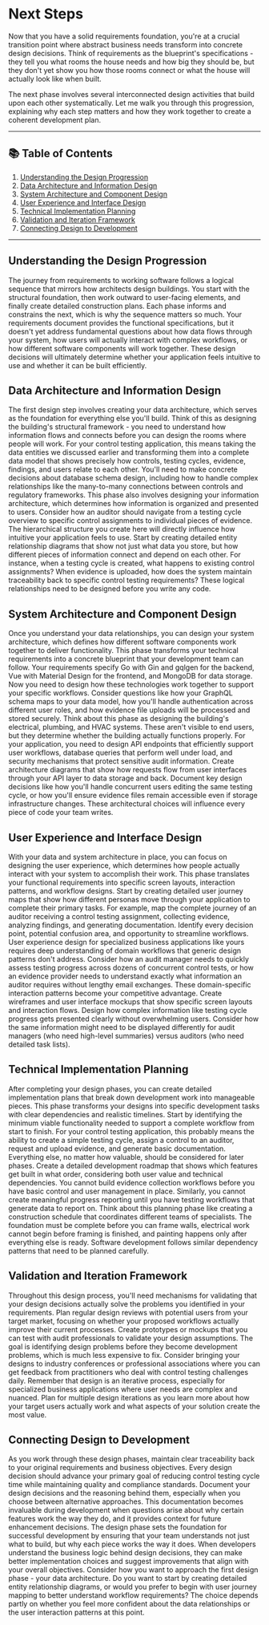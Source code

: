 # Next Steps

Now that you have a solid requirements foundation, you're at a crucial transition point where abstract business needs transform into concrete design decisions. Think of requirements as the blueprint's specifications - they tell you what rooms the house needs and how big they should be, but they don't yet show you how those rooms connect or what the house will actually look like when built.

The next phase involves several interconnected design activities that build upon each other systematically. Let me walk you through this progression, explaining why each step matters and how they work together to create a coherent development plan.

---

## 📚 Table of Contents

1. [Understanding the Design Progression](#understanding-the-design-progression)
2. [Data Architecture and Information Design](#data-architecture-and-information-design)
3. [System Architecture and Component Design](#system-architecture-and-component-design)
4. [User Experience and Interface Design](#user-experience-and-interface-design)
5. [Technical Implementation Planning](#technical-implementation-planning)
6. [Validation and Iteration Framework](#validation-and-iteration-framework)
7. [Connecting Design to Development](#connecting-design-to-development)

---

## Understanding the Design Progression

The journey from requirements to working software follows a logical sequence that mirrors how architects design buildings. You start with the structural foundation, then work outward to user-facing elements, and finally create detailed construction plans. Each phase informs and constrains the next, which is why the sequence matters so much.
Your requirements document provides the functional specifications, but it doesn't yet address fundamental questions about how data flows through your system, how users will actually interact with complex workflows, or how different software components will work together. These design decisions will ultimately determine whether your application feels intuitive to use and whether it can be built efficiently.

## Data Architecture and Information Design

The first design step involves creating your data architecture, which serves as the foundation for everything else you'll build. Think of this as designing the building's structural framework - you need to understand how information flows and connects before you can design the rooms where people will work.
For your control testing application, this means taking the data entities we discussed earlier and transforming them into a complete data model that shows precisely how controls, testing cycles, evidence, findings, and users relate to each other. You'll need to make concrete decisions about database schema design, including how to handle complex relationships like the many-to-many connections between controls and regulatory frameworks.
This phase also involves designing your information architecture, which determines how information is organized and presented to users. Consider how an auditor should navigate from a testing cycle overview to specific control assignments to individual pieces of evidence. The hierarchical structure you create here will directly influence how intuitive your application feels to use.
Start by creating detailed entity relationship diagrams that show not just what data you store, but how different pieces of information connect and depend on each other. For instance, when a testing cycle is created, what happens to existing control assignments? When evidence is uploaded, how does the system maintain traceability back to specific control testing requirements? These logical relationships need to be designed before you write any code.

## System Architecture and Component Design

Once you understand your data relationships, you can design your system architecture, which defines how different software components work together to deliver functionality. This phase transforms your technical requirements into a concrete blueprint that your development team can follow.
Your requirements specify Go with Gin and gqlgen for the backend, Vue with Material Design for the frontend, and MongoDB for data storage. Now you need to design how these technologies work together to support your specific workflows. Consider questions like how your GraphQL schema maps to your data model, how you'll handle authentication across different user roles, and how evidence file uploads will be processed and stored securely.
Think about this phase as designing the building's electrical, plumbing, and HVAC systems. These aren't visible to end users, but they determine whether the building actually functions properly. For your application, you need to design API endpoints that efficiently support user workflows, database queries that perform well under load, and security mechanisms that protect sensitive audit information.
Create architecture diagrams that show how requests flow from user interfaces through your API layer to data storage and back. Document key design decisions like how you'll handle concurrent users editing the same testing cycle, or how you'll ensure evidence files remain accessible even if storage infrastructure changes. These architectural choices will influence every piece of code your team writes.
## User Experience and Interface Design
With your data and system architecture in place, you can focus on designing the user experience, which determines how people actually interact with your system to accomplish their work. This phase translates your functional requirements into specific screen layouts, interaction patterns, and workflow designs.
Start by creating detailed user journey maps that show how different personas move through your application to complete their primary tasks. For example, map the complete journey of an auditor receiving a control testing assignment, collecting evidence, analyzing findings, and generating documentation. Identify every decision point, potential confusion area, and opportunity to streamline workflows.
User experience design for specialized business applications like yours requires deep understanding of domain workflows that generic design patterns don't address. Consider how an audit manager needs to quickly assess testing progress across dozens of concurrent control tests, or how an evidence provider needs to understand exactly what information an auditor requires without lengthy email exchanges. These domain-specific interaction patterns become your competitive advantage.
Create wireframes and user interface mockups that show specific screen layouts and interaction flows. Design how complex information like testing cycle progress gets presented clearly without overwhelming users. Consider how the same information might need to be displayed differently for audit managers (who need high-level summaries) versus auditors (who need detailed task lists).
## Technical Implementation Planning
After completing your design phases, you can create detailed implementation plans that break down development work into manageable pieces. This phase transforms your designs into specific development tasks with clear dependencies and realistic timelines.
Start by identifying the minimum viable functionality needed to support a complete workflow from start to finish. For your control testing application, this probably means the ability to create a simple testing cycle, assign a control to an auditor, request and upload evidence, and generate basic documentation. Everything else, no matter how valuable, should be considered for later phases.
Create a detailed development roadmap that shows which features get built in what order, considering both user value and technical dependencies. You cannot build evidence collection workflows before you have basic control and user management in place. Similarly, you cannot create meaningful progress reporting until you have testing workflows that generate data to report on.
Think about this planning phase like creating a construction schedule that coordinates different teams of specialists. The foundation must be complete before you can frame walls, electrical work cannot begin before framing is finished, and painting happens only after everything else is ready. Software development follows similar dependency patterns that need to be planned carefully.
## Validation and Iteration Framework
Throughout this design process, you'll need mechanisms for validating that your design decisions actually solve the problems you identified in your requirements. Plan regular design reviews with potential users from your target market, focusing on whether your proposed workflows actually improve their current processes.
Create prototypes or mockups that you can test with audit professionals to validate your design assumptions. The goal is identifying design problems before they become development problems, which is much less expensive to fix. Consider bringing your designs to industry conferences or professional associations where you can get feedback from practitioners who deal with control testing challenges daily.
Remember that design is an iterative process, especially for specialized business applications where user needs are complex and nuanced. Plan for multiple design iterations as you learn more about how your target users actually work and what aspects of your solution create the most value.
## Connecting Design to Development
As you work through these design phases, maintain clear traceability back to your original requirements and business objectives. Every design decision should advance your primary goal of reducing control testing cycle time while maintaining quality and compliance standards.
Document your design decisions and the reasoning behind them, especially when you choose between alternative approaches. This documentation becomes invaluable during development when questions arise about why certain features work the way they do, and it provides context for future enhancement decisions.
The design phase sets the foundation for successful development by ensuring that your team understands not just what to build, but why each piece works the way it does. When developers understand the business logic behind design decisions, they can make better implementation choices and suggest improvements that align with your overall objectives.
Consider how you want to approach the first design phase - your data architecture. Do you want to start by creating detailed entity relationship diagrams, or would you prefer to begin with user journey mapping to better understand workflow requirements? The choice depends partly on whether you feel more confident about the data relationships or the user interaction patterns at this point.
